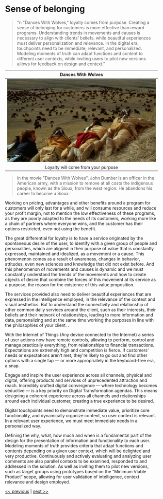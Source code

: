 # Sense of belonging

>"n "Dances With Wolves," loyalty comes from purpose. Creating a sense of belonging for customers is more effective than reward programs. Understanding trends in movements and causes is necessary to align with clients' beliefs, while beautiful experiences must deliver personalization and relevance. In the digital era, touchpoints need to be immediate, relevant, and personalized. Modeling moments of truth can adapt functions and content to different user contexts, while inviting users to pilot new versions allows for feedback on design and context."

| Dances With Wolves |
| :---: |
|![](../../images/sense_of_belonging.png)|
|Loyalty will come from your purpose|

>In the movie "Dances With Wolves", John Dumber is an officer in the American army, with a mission to remove at all costs the indigenous people, known as the Sioux, from the west region. He abandons his career to become a Sioux.

Working on pricing, advantages and other benefits around a program for customers will only last for a while, and will consume resources and reduce your profit margin, not to mention the low effectiveness of these programs, as they are poorly adapted to the needs of its customers, working more like a chain of partners where everyone wins, and the customer has their options restricted, even not using the benefit.

The great differential for loyalty is to have a service originated by the spontaneous desire of the user, to identify with a given group of people and personalities, which are aligned in their purpose of value that is constantly expressed, maintained and idealized, as a movement or a cause. This phenomenon comes as a result of awareness, changes in behavior, attitudes, even new sciences and knowledge that did not exist before. And this phenomenon of movements and causes is dynamic and we must constantly understand the trends of the movements and how to create objects of desire that combine the forces of this movement at its service as a purpose, the reason for the existence of this value proposition.

The services provided also need to deliver beautiful experiences that are expressed in the intelligence employed, in the relevance of the context and visual aesthetics. But to understand the connectivity and relationship of other common daily services around the client, such as their interests, their beliefs and their network of relationships, leading to more information and data, personalizing and at the same time working the purposes in line with the philosophies of your client. .

With the Internet of Things (Any device connected to the Internet) a series of user actions now have remote controls, allowing to perform, control and manage practically everything, from relationships to financial transactions. Expectations are extremely high and competition is fierce. If customers' needs or expectations aren't met, they're likely to go out and find other options with a single tap — or more appropriately in the keyboard-free era, a snap.

Engage and inspire the user experience across all channels, physical and digital, offering products and services of unprecedented attraction and reach. Incredibly crafted digital convergence — where technology becomes seductive — is a key priority on Digital Transformation agendas. This means designing a coherent experience across all channels and relationships around each individual customer, creating a true experience to be desired.

Digital touchpoints need to demonstrate immediate value, prioritize core functionality, and dynamically organize content, so user context is relevant. In a relevant user experience, we must meet immediate needs in a personalized way.

Defining the why, what, how much and when is a fundamental part of the design for the presentation of information and functionality to each user. Modeling moments of truth provides criteria that adapt functions and contents depending on a given user context, which will be delighted and very productive. Continuously and actively evaluating and analyzing user comments are also parallel contexts to be examined, responded to and addressed in the solution. As well as inviting them to pilot new versions, such as target groups using prototypes based on the “Minimum Viable Product” scope, allowing for user validation of intelligence, context relevance and design employed.

[<< previous](6-designing_conversations_as_user_experiences.md) | [next >>](8-white_is_the_new_basic.md)
